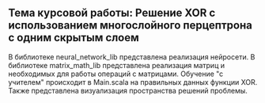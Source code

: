 ## Тема курсовой работы: Решение XOR с использованием многослойного перцептрона с одним скрытым слоем

В библиотеке neural_network_lib представлена реализация нейросети. В библиотеке matrix_math_lib представлена реализация матриц и необходимых для работы операций с матрицами. Обучение "с учителем" происходит в Main.scala на правильных данных функции XOR. Также представлена визуализация пространства решений проблемы.
